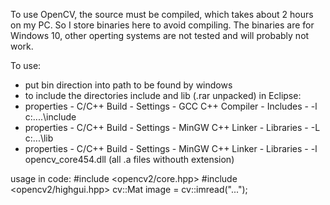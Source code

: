 To use OpenCV, the source must be compiled, which takes about 2 hours on my PC. So I store binaries here to avoid compiling. The binaries are for Windows 10, other operting systems are not tested and will probably not work.

To use:
- put bin direction into path to be found by windows
- to include the directories include and lib (.rar unpacked) in Eclipse:
- properties - C/C++ Build - Settings - GCC C++ Compiler - Includes - -l c:\....\include
- properties - C/C++ Build - Settings - MinGW C++ Linker - Libraries - -L c:\...\lib
- properties - C/C++ Build - Settings - MinGW C++ Linker - Libraries - -l opencv_core454.dll (all .a files withouth extension)

usage in code:
#include <opencv2/core.hpp>
#include <opencv2/highgui.hpp>
cv::Mat image = cv::imread("...");
